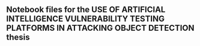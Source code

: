 ## Notebook files for the USE OF ARTIFICIAL INTELLIGENCE VULNERABILITY TESTING PLATFORMS IN ATTACKING OBJECT DETECTION thesis
